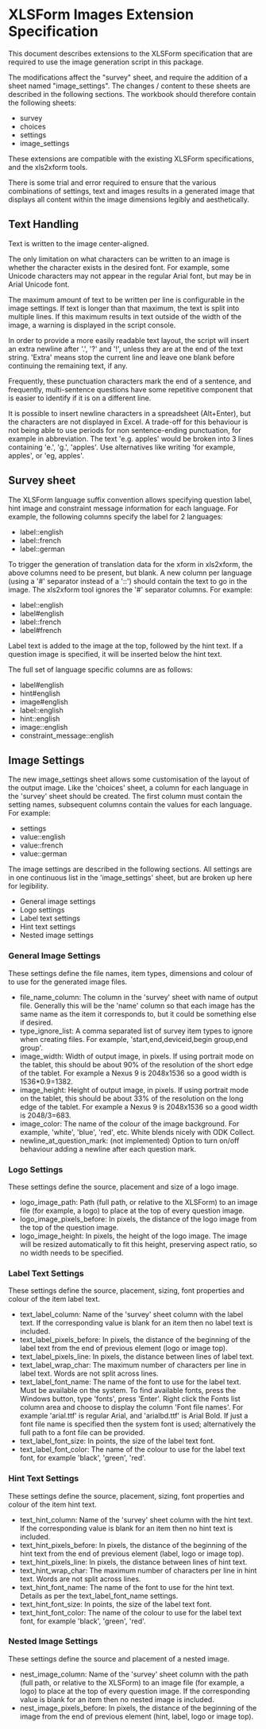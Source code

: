 # XLSForm Images Extension Specification
This document describes extensions to the XLSForm specification that
are required to use the image generation script in this package.

The modifications affect the "survey" sheet, and require the addition of a
sheet named "image_settings". The changes / content to these sheets are
described in the following sections. The workbook should therefore contain
the following sheets:
- survey
- choices
- settings
- image_settings

These extensions are compatible with the existing XLSForm specifications, and
the xls2xform tools.

There is some trial and error required to ensure that the various combinations
of settings, text and images results in a generated image that displays all
content within the image dimensions legibly and aesthetically.


## Text Handling
Text is written to the image center-aligned.

The only limitation on what characters can be written to an image is whether
the character exists in the desired font. For example, some Unicode
characters may not appear in the regular Arial font, but may be in Arial
Unicode font.

The maximum amount of text to be written per line is configurable in the image
settings. If text is longer than that maximum, the text is split into multiple
lines. If this maximum results in text outside of the width of the image, a
warning is displayed in the script console.

In order to provide a more easily readable text layout, the script will
insert an extra newline after '.', '?' and '!', unless they are at the end of
the text string. 'Extra' means stop the current line and leave one blank before
continuing the remaining text, if any.

Frequently, these punctuation characters mark the end of a sentence, and
frequently, multi-sentence questions have some repetitive component that is
easier to identify if it is on a different line.

It is possible to insert newline characters in a spreadsheet (Alt+Enter), but
the characters are not displayed in Excel. A trade-off for this behaviour is
not being able to use periods for non sentence-ending punctuation, for example
in abbreviation. The text 'e.g. apples' would be broken into 3 lines containing
'e.', 'g.', 'apples'. Use alternatives like writing 'for example, apples', or
'eg, apples'.


## Survey sheet
The XLSForm language suffix convention allows specifying question label, hint
image and constraint message information for each language. For example, the
following columns specify the label for 2 languages:
- label::english
- label::french
- label::german

To trigger the generation of translation data for the xform in xls2xform, the
above columns need to be present, but blank. A new column per language (using
a '#' separator instead of a '::') should contain the text to go in the image.
The xls2xform tool ignores the '#' separator columns. For example:
- label::english
- label#english
- label::french
- label#french

Label text is added to the image at the top, followed by the hint text. If a
question image is specified, it will be inserted below the hint text.

The full set of language specific columns are as follows:
- label#english
- hint#english
- image#english
- label::english
- hint::english
- image::english
- constraint_message::english


## Image Settings
The new image_settings sheet allows some customisation of the layout of the
output image. Like the 'choices' sheet, a column for each language in the
'survey' sheet should be created. The first column must contain the setting
names, subsequent columns contain the values for each language. For example:
- settings
- value::english
- value::french
- value::german

The image settings are described in the following sections. All settings are in
one continuous list in the 'image_settings' sheet, but are broken up here for
legibility.
- General image settings
- Logo settings
- Label text settings
- Hint text settings
- Nested image settings


### General Image Settings
These settings define the file names, item types, dimensions and colour of
to use for the generated image files.
- file_name_column: The column in the 'survey' sheet with name of output file.
  Generally this will be the 'name' column so that each image has the same name
  as the item it corresponds to, but it could be something else if desired.
- type_ignore_list: A comma separated list of survey item types to ignore when
  creating files. For example, 'start,end,deviceid,begin group,end group'.
- image_width: Width of output image, in pixels. If using portrait mode on the
  tablet, this should be about 90% of the resolution of the short edge of the
  tablet. For example a Nexus 9 is 2048x1536 so a good width is 1536*0.9=1382.
- image_height: Height of output image, in pixels. If using portrait mode on
  the tablet, this should be about 33% of the resolution on the long edge of
  the tablet. For example a Nexus 9 is 2048x1536 so a good width is 2048/3=683.
- image_color: The name of the colour of the image background. For example,
  'white', 'blue', 'red', etc. White blends nicely with ODK Collect.
- newline_at_question_mark: (not implemented) Option to turn on/off behaviour
  adding a newline after each question mark.


### Logo Settings
These settings define the source, placement and size of a logo image.
- logo_image_path: Path (full path, or relative to the XLSForm) to an image
  file (for example, a logo) to place at the top of every question image.
- logo_image_pixels_before: In pixels, the distance of the logo image from
  the top of the question image.
- logo_image_height: In pixels, the height of the logo image. The image will be
  resized automatically to fit this height, preserving aspect ratio, so no
  width needs to be specified.


### Label Text Settings
These settings define the source, placement, sizing, font properties and colour
of the item label text.
- text_label_column: Name of the 'survey' sheet column with the label text. If
  the corresponding value is blank for an item then no label text is included.
- text_label_pixels_before: In pixels, the distance of the beginning of the
  label text from the end of previous element (logo or image top).
- text_label_pixels_line: In pixels, the distance between lines of label text.
- text_label_wrap_char: The maximum number of characters per line in label text.
  Words are not split across lines.
- text_label_font_name: The name of the font to use for the label text. Must
  be available on the system. To find available fonts, press the Windows button,
  type 'fonts', press 'Enter'. Right click the Fonts list column area and
  choose to display the column 'Font file names'. For example 'arial.ttf' is
  regular Arial, and 'arialbd.ttf' is Arial Bold. If just a font file name is
  specified then the system font is used; alternatively the full path to a font
  file can be provided.
- text_label_font_size: In points, the size of the label text font.
- text_label_font_color: The name of the colour to use for the label text font,
  for example 'black', 'green', 'red'.


### Hint Text Settings
These settings define the source, placement, sizing, font properties and colour
of the item hint text.
- text_hint_column: Name of the 'survey' sheet column with the hint text. If
  the corresponding value is blank for an item then no hint text is included.
- text_hint_pixels_before: In pixels, the distance of the beginning of the
  hint text from the end of previous element (label, logo or image top).
- text_hint_pixels_line: In pixels, the distance between lines of hint text.
- text_hint_wrap_char: The maximum number of characters per line in hint text.
  Words are not split across lines.
- text_hint_font_name: The name of the font to use for the hint text. Details
  as per the text_label_font_name settings.
- text_hint_font_size: In points, the size of the label text font.
- text_hint_font_color: The name of the colour to use for the label text font,
  for example 'black', 'green', 'red'.


### Nested Image Settings
These settings define the source and placement of a nested image.
- nest_image_column: Name of the 'survey' sheet column with the path (full
  path, or relative to the XLSForm) to an image file (for example, a logo) to
  place at the top of every question image. If the corresponding value is blank
  for an item then no nested image is included.
- nest_image_pixels_before: In pixels, the distance of the beginning of the
  image from the end of previous element (hint, label, logo or image top).
